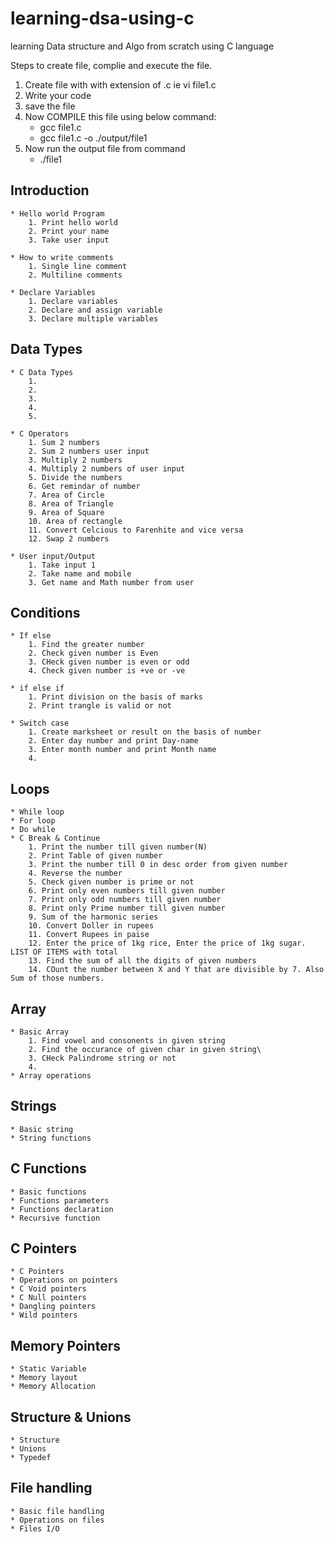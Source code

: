 # learning-dsa-using-c
learning Data structure and Algo from scratch using C language


Steps to create file, complie and execute the file.

1. Create file with with extension of .c ie vi file1.c
2. Write your code 
3. save the file
4. Now COMPILE this file using below command:
	- gcc file1.c
	- gcc file1.c -o ./output/file1
5. Now run the output file from command
	- ./file1



## Introduction 
	* Hello world Program
		1. Print hello world
		2. Print your name
		3. Take user input

	* How to write comments
		1. Single line comment
		2. Multiline comments

	* Declare Variables
		1. Declare variables
		2. Declare and assign variable
		3. Declare multiple variables 

## Data Types
	* C Data Types
		1. 
		2. 
		3. 
		4. 
		5.

	* C Operators
		1. Sum 2 numbers
		2. Sum 2 numbers user input
		3. Multiply 2 numbers
		4. Multiply 2 numbers of user input
		5. Divide the numbers
		6. Get remindar of number
		7. Area of Circle
		8. Area of Triangle
		9. Area of Square
		10. Area of rectangle
		11. Convert Celcious to Farenhite and vice versa
		12. Swap 2 numbers

	* User input/Output
		1. Take input 1
		2. Take name and mobile
		3. Get name and Math number from user

## Conditions
	* If else
		1. Find the greater number
		2. Check given number is Even
		3. CHeck given number is even or odd
		4. Check given number is +ve or -ve
 
	* if else if
		1. Print division on the basis of marks
		2. Print trangle is valid or not 

	* Switch case
		1. Create marksheet or result on the basis of number
		2. Enter day number and print Day-name
		3. Enter month number and print Month name
		4. 
	
## Loops 
	* While loop
	* For loop
	* Do while
	* C Break & Continue
		1. Print the number till given number(N)
		2. Print Table of given number
		3. Print the number till 0 in desc order from given number
		4. Reverse the number
		5. Check given number is prime or not
		6. Print only even numbers till given number
		7. Print only odd numbers till given number
		8. Print only Prime number till given number
		9. Sum of the harmonic series
		10. Convert Doller in rupees
		11. Convert Rupees in paise
		12. Enter the price of 1kg rice, Enter the price of 1kg sugar. LIST OF ITEMS with total
		13. Find the sum of all the digits of given numbers
		14. COunt the number between X and Y that are divisible by 7. Also Sum of those numbers.

## Array
	* Basic Array
		1. Find vowel and consonents in given string
		2. Find the occurance of given char in given string\
		3. CHeck Palindrome string or not
		4. 
	* Array operations

## Strings
	* Basic string
	* String functions

## C Functions
	* Basic functions
	* Functions parameters
	* Functions declaration
	* Recursive function

## C Pointers
	* C Pointers
	* Operations on pointers
	* C Void pointers
	* C Null pointers
	* Dangling pointers
	* Wild pointers

## Memory Pointers
	* Static Variable
	* Memory layout
	* Memory Allocation

## Structure & Unions
	* Structure
	* Unions
	* Typedef

## File handling
	* Basic file handling
	* Operations on files
	* Files I/O
		
